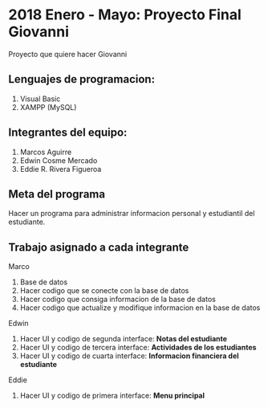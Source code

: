 # 2018 Enero - Mayo: Proyecto Final Giovanni
Proyecto que quiere hacer Giovanni

## Lenguajes de programacion:
1. Visual Basic
2. XAMPP (MySQL)

## Integrantes del equipo:
1. Marcos Aguirre
2. Edwin Cosme Mercado
3. Eddie R. Rivera Figueroa

## Meta del programa
Hacer un programa para administrar informacion personal y estudiantil del estudiante.
 
## Trabajo asignado a cada integrante

Marco
1. Base de datos
2. Hacer codigo que se conecte con la base de datos
3. Hacer codigo que consiga informacion de la base de datos
4. Hacer codigo que actualize y modifique informacion en la base de datos

Edwin 
1. Hacer UI y codigo de segunda interface: **Notas del estudiante**
2. Hacer UI y codigo de tercera interface: **Actividades de los estudiantes**
3. Hacer UI y codigo de cuarta interface: **Informacion financiera del estudiante**

Eddie
1. Hacer UI y codigo de primera interface: **Menu principal**
